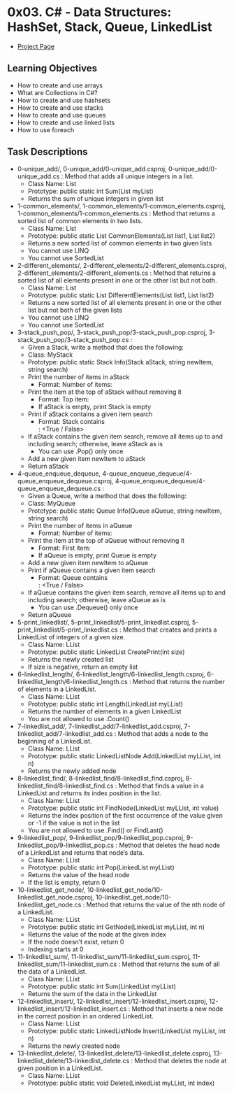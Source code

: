 # 0x03. C# - Data Structures: HashSet, Stack, Queue, LinkedList
- [Project Page](https://intranet.hbtn.io/projects/395)

## Learning Objectives
- How to create and use arrays
- What are Collections in C#?
- How to create and use hashsets
- How to create and use stacks
- How to create and use queues
- How to create and use linked lists
- How to use foreach

## Task Descriptions
- 0-unique_add/, 0-unique_add/0-unique_add.csproj, 0-unique_add/0-unique_add.cs : Method that adds all unique integers in a list.
    - Class Name: List
    - Prototype: public static int Sum(List<int> myList)
    - Returns the sum of unique integers in given list
- 1-common_elements/, 1-common_elements/1-common_elements.csproj, 1-common_elements/1-common_elements.cs : Method that returns a sorted list of common elements in two lists.
    - Class Name: List
    - Prototype: public static List<int> CommonElements(List<int> list1, List<int> list2)
    - Returns a new sorted list of common elements in two given lists
    - You cannot use LINQ
    - You cannot use SortedList
- 2-different_elements/, 2-different_elements/2-different_elements.csproj, 2-different_elements/2-different_elements.cs : Method that returns a sorted list of all elements present in one or the other list but not both.
    - Class Name: List
    - Prototype: public static List<int> DifferentElements(List<int> list1, List<int> list2)
    - Returns a new sorted list of all elements present in one or the other list but not both of the given lists
    - You cannot use LINQ
    - You cannot use SortedList
- 3-stack_push_pop/, 3-stack_push_pop/3-stack_push_pop.csproj, 3-stack_push_pop/3-stack_push_pop.cs :
    - Given a Stack<string>, write a method that does the following:
    - Class: MyStack
    - Prototype: public static Stack<string> Info(Stack<string> aStack, string newItem, string search)
    - Print the number of items in aStack
        - Format: Number of items: <number>
    - Print the item at the top of aStack without removing it
        - Format: Top item: <item>
        - If aStack is empty, print Stack is empty
    - Print if aStack contains a given item search
        - Format: Stack contains <search>: <True / False>
    - If aStack contains the given item search, remove all items up to and including search; otherwise, leave aStack as is
        - You can use .Pop() only once
    - Add a new given item newItem to aStack
    - Return aStack
- 4-queue_enqueue_dequeue, 4-queue_enqueue_dequeue/4-queue_enqueue_dequeue.csproj, 4-queue_enqueue_dequeue/4-queue_enqueue_dequeue.cs :
    - Given a Queue<string>, write a method that does the following:
    - Class: MyQueue
    - Prototype: public static Queue<string> Info(Queue<string> aQueue, string newItem, string search)
    - Print the number of items in aQueue
        - Format: Number of items: <number>
    - Print the item at the top of aQueue without removing it
        - Format: First item: <item>
        - If aQueue is empty, print Queue is empty
    - Add a new given item newItem to aQueue
    - Print if aQueue contains a given item search
        - Format: Queue contains <search>: <True / False>
    - If aQueue contains the given item search, remove all items up to and including search; otherwise, leave aQueue as is
        - You can use .Dequeue() only once
    - Return aQueue
- 5-print_linkedlist/, 5-print_linkedlist/5-print_linkedlist.csproj, 5-print_linkedlist/5-print_linkedlist.cs : Method that creates and prints a LinkedList of integers of a given size.
    - Class Name: LList
    - Prototype: public static LinkedList<int> CreatePrint(int size)
    - Returns the newly created list
    - If size is negative, return an empty list
- 6-linkedlist_length/, 6-linkedlist_length/6-linkedlist_length.csproj, 6-linkedlist_length/6-linkedlist_length.cs : Method that returns the number of elements in a LinkedList.
    - Class Name: LList
    - Prototype: public static int Length(LinkedList<int> myLList)
    - Returns the number of elements in a given LinkedList
    - You are not allowed to use .Count()
- 7-linkedlist_add/, 7-linkedlist_add/7-linkedlist_add.csproj, 7-linkedlist_add/7-linkedlist_add.cs : Method that adds a node to the beginning of a LinkedList.
    - Class Name: LList
    - Prototype: public static LinkedListNode<int> Add(LinkedList<int> myLList, int n)
    - Returns the newly added node
- 8-linkedlist_find/, 8-linkedlist_find/8-linkedlist_find.csproj, 8-linkedlist_find/8-linkedlist_find.cs : Method that finds a value in a LinkedList and returns its index position in the list.
    - Class Name: LList
    - Prototype: public static int FindNode(LinkedList<int> myLList, int value)
    - Returns the index position of the first occurrence of the value given or -1 if the value is not in the list
    - You are not allowed to use .Find() or FindLast()
- 9-linkedlist_pop/, 9-linkedlist_pop/9-linkedlist_pop.csproj, 9-linkedlist_pop/9-linkedlist_pop.cs : Method that deletes the head node of a LinkedList and returns that node’s data.
    - Class Name: LList
    - Prototype: public static int Pop(LinkedList<int> myLList)
    - Returns the value of the head node
    - If the list is empty, return 0
- 10-linkedlist_get_node/, 10-linkedlist_get_node/10-linkedlist_get_node.csproj, 10-linkedlist_get_node/10-linkedlist_get_node.cs : Method that returns the value of the nth node of a LinkedList.
    - Class Name: LList
    - Prototype: public static int GetNode(LinkedList<int> myLList, int n)
    - Returns the value of the node at the given index
    - If the node doesn’t exist, return 0
    - Indexing starts at 0
- 11-linkedlist_sum/, 11-linkedlist_sum/11-linkedlist_sum.csproj, 11-linkedlist_sum/11-linkedlist_sum.cs : Method that returns the sum of all the data of a LinkedList.
    - Class Name: LList
    - Prototype: public static int Sum(LinkedList<int> myLList)
    - Returns the sum of the data in the LinkedList
- 12-linkedlist_insert/, 12-linkedlist_insert/12-linkedlist_insert.csproj, 12-linkedlist_insert/12-linkedlist_insert.cs : Method that inserts a new node in the correct position in an ordered LinkedList.
    - Class Name: LList
    - Prototype: public static LinkedListNode<int> Insert(LinkedList<int> myLList, int n)
    - Returns the newly created node
- 13-linkedlist_delete/, 13-linkedlist_delete/13-linkedlist_delete.csproj, 13-linkedlist_delete/13-linkedlist_delete.cs : Method that deletes the node at given position in a LinkedList.
    - Class Name: LList
    - Prototype: public static void Delete(LinkedList<int> myLList, int index)

